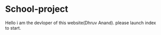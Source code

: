 # School-project
Hello i am the devloper of this website(Dhruv Anand). please launch index to start.

